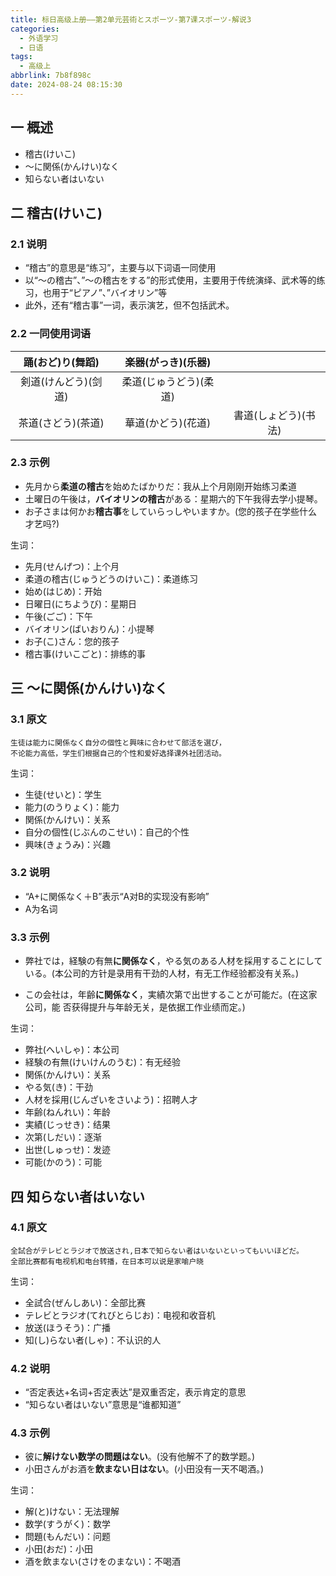 ```yaml
---
title: 标日高级上册——第2单元芸術とスポーツ-第7课スポーツ-解说3
categories:
  - 外语学习
  - 日语
tags:
  - 高级上
abbrlink: 7b8f898c
date: 2024-08-24 08:15:30
---
```

## 一 概述

* 稽古(けいこ)
* ～に関係(かんけい)なく
* 知らない者はいない

<!--more-->

## 二  稽古(けいこ)

### 2.1 说明

* “稽古”的意思是“练习”，主要与以下词语一同使用
* 以“～の稽古”、”～の稽古をする”的形式使用，主要用于传统演绎、武术等的练习，也用于“ピアノ”、”バイオリン”等
* 此外，还有“稽古事”一词，表示演艺，但不包括武术。

### 2.2 一同使用词语

|   踊(おど)り(舞蹈)   |   楽器(がっき)(乐器)   |                      |
| :------------------: | :--------------------: | :------------------: |
| 剣道(けんどう)(剑道) | 柔道(じゅうどう)(柔道) |                      |
|  茶道(さどう)(茶道)  |   華道(かどう)(花道)   | 書道(しょどう)(书法) |

### 2.3 示例

* 先月から**柔道の稽古**を始めたばかりだ：我从上个月刚刚开始练习柔道
* 土曜日の午後は，**バイオリンの稽古**がある：星期六的下午我得去学小提琴。
* お子さまは何かお**稽古事**をしていらっしやいますか。(您的孩子在学些什么才艺吗?)

生词：

* 先月(せんげつ)：上个月
* 柔道の稽古(じゅうどうのけいこ)：柔道练习
* 始め(はじめ)：开始
* 日曜日(にちようび)：星期日
* 午後(ごご)：下午
* バイオリン(ばいおりん)：小提琴
* お子(こ)さん：您的孩子
* 稽古事(けいこごと)：排练的事

## 三 ～に関係(かんけい)なく

### 3.1 原文

```
生徒は能力に関係なく自分の個性と興味に合わせて部活を選び，
不论能力高低，学生们根据自己的个性和爱好选择课外社团活动。
```

生词：

* 生徒(せいと)：学生
* 能力(のうりょく)：能力
* 関係(かんけい)：关系
* 自分の個性(じぶんのこせい)：自己的个性
* 興味(きょうみ)：兴趣

### 3.2  说明

* “A+に関係なく＋B”表示“A对B的实现没有影响”
* A为名词

### 3.3 示例

* 弊社では，経験の有無**に関係なく**，やる気のある人材を採用することにしている。(本公司的方针是录用有干劲的人材，有无工作经验都没有关系。)

* この会社は，年齢**に関係なく**，実績次第で出世することが可能だ。(在这家公司，能
  否获得提升与年龄无关，是依据工作业绩而定。)

生词：

* 弊社(へいしゃ)：本公司
* 経験の有無(けいけんのうむ)：有无经验
* 関係(かんけい)：关系
* やる気(き)：干劲
* 人材を採用(じんざいをさいよう)：招聘人才
* 年齢(ねんれい)：年龄
* 実績(じっせき)：结果
* 次第(しだい)：逐渐
* 出世(しゅっせ)：发迹
* 可能(かのう)：可能

## 四 知らない者はいない

### 4.1 原文

```
全試合がテレビとラジオで放送され,日本で知らない者はいないといってもいいほどだ。
全部比赛都有电视机和电台转播，在日本可以说是家喻户晓
```

生词：

* 全試合(ぜんしあい)：全部比赛
* テレビとラジオ(てれびとらじお)：电视和收音机
* 放送(ほうそう)：广播
* 知(し)らない者(しゃ)：不认识的人

### 4.2 说明

* “否定表达+名词+否定表达”是双重否定，表示肯定的意思
* “知らない者はいない”意思是“谁都知道”

### 4.3 示例

* 彼に**解けない数学の問題はない**。(没有他解不了的数学题。)
* 小田さんがお酒を**飲まない日はない**。(小田没有一天不喝酒。)

生词：

* 解(と)けない：无法理解
* 数学(すうがく)：数学
* 問題(もんだい)：问题
* 小田(おだ)：小田
* 酒を飲まない(さけをのまない)：不喝酒